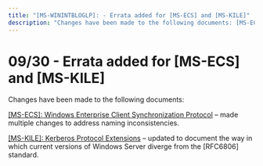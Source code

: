 ```yaml
---
title: "[MS-WININTBLOGLP]: - Errata added for [MS-ECS] and [MS-KILE]"
description: "Changes have been made to the following documents: [MS-ECS]: Windows Enterprise Client Synchronization Protocol – made multiple changes to"
---
```


# 09/30 - Errata added for [MS-ECS] and [MS-KILE]

<p>Changes have been made to the following documents:</p>
<p><span><a href="/openspecs/windows_protocols/MS-WINERRATA/14723ac7-a367-468d-9c69-947e2edcc8e8">[MS-ECS]:
Windows Enterprise Client Synchronization Protocol</a></span> – made multiple
changes to address naming inconsistencies.</p>
<p><span><a href="/openspecs/windows_protocols/MS-KILE/2a32282e-dd48-4ad9-a542-609804b02cc9">[MS-KILE]:
Kerberos Protocol Extensions</a></span> – updated to document the way in which
current versions of Windows Server diverge from the [RFC6806] standard.</p>

                